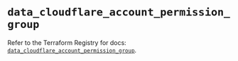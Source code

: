 # `data_cloudflare_account_permission_group`

Refer to the Terraform Registry for docs: [`data_cloudflare_account_permission_group`](https://registry.terraform.io/providers/cloudflare/cloudflare/5.7.0/docs/data-sources/account_permission_group).
